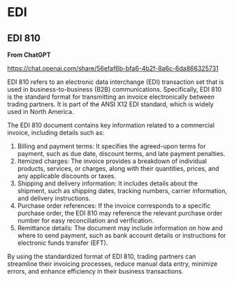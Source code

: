 # EDI

## EDI 810

**From ChatGPT**

https://chat.openai.com/share/56efaf6b-bfa6-4b2f-8a6c-6da866325731

EDI 810 refers to an electronic data interchange (EDI) transaction set that is used in business-to-business (B2B) communications. Specifically, EDI 810 is the standard format for transmitting an invoice electronically between trading partners. It is part of the ANSI X12 EDI standard, which is widely used in North America.

The EDI 810 document contains key information related to a commercial invoice, including details such as:

1. Billing and payment terms: It specifies the agreed-upon terms for payment, such as due date, discount terms, and late payment penalties.
2. Itemized charges: The invoice provides a breakdown of individual products, services, or charges, along with their quantities, prices, and any applicable discounts or taxes.
3. Shipping and delivery information: It includes details about the shipment, such as shipping dates, tracking numbers, carrier information, and delivery instructions.
4. Purchase order references: If the invoice corresponds to a specific purchase order, the EDI 810 may reference the relevant purchase order number for easy reconciliation and verification.
5. Remittance details: The document may include information on how and where to send payment, such as bank account details or instructions for electronic funds transfer (EFT).

By using the standardized format of EDI 810, trading partners can streamline their invoicing processes, reduce manual data entry, minimize errors, and enhance efficiency in their business transactions.

